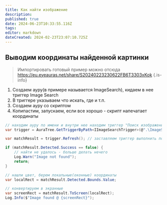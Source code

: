 ```yaml
---
title: Как найти изображение
description: 
published: true
date: 2024-06-23T10:33:55.116Z
tags: 
editor: markdown
dateCreated: 2024-02-23T23:07:10.725Z
---
```


## Выводим координаты найденной картинки
> Импортировать готовый пример можно отсюда https://eu.eyeauras.net/share/S20240223230622FB6T3303xKok
{.is-info}

1. Создаем ауру(в примере называется ImageSearch), кидаем в нее триггер Image Search
2. В триггере указываем что искать, где и т.п. 
3. Создаем ауру со скриптом
4. Копипастим, запускаем, если все хорошо - скрипт напечатает координаты

```csharp
// находим ауру по имени и внутри нее находим триггер "Поиск изображения"
var trigger = AuraTree.GetTriggerByPath<IImageSearchTrigger>(@".\ImageSearch");

var matchResult = trigger.Refresh(); // заставляем триггер выполнить поиск

if (matchResult.Detected.Success == false) {
    // найти не удалось - больше делать нечего
    Log.Warn("Image not found");
    return;
}

// нашли цвет, берем локальные(оконные) координаты
var localRect = matchResult.Detected.Bounds.Value;

// конвертируем в экранные
var screenRect = matchResult.ToScreen(localRect);
Log.Info($"Image found @ {screenRect}");
```